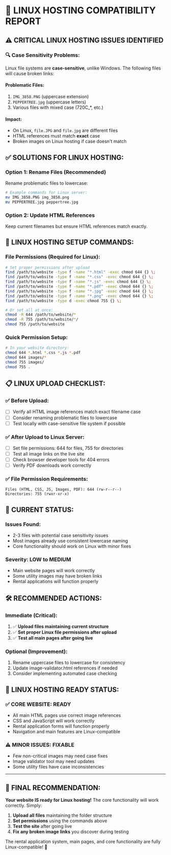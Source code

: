 # 🐧 LINUX HOSTING COMPATIBILITY REPORT

## ⚠️ CRITICAL LINUX HOSTING ISSUES IDENTIFIED

### 🔍 **Case Sensitivity Problems:**

Linux file systems are **case-sensitive**, unlike Windows. The following files will cause broken links:

#### **Problematic Files:**
1. `IMG_3858.PNG` (uppercase extension)
2. `PEPPERTREE.jpg` (uppercase letters)
3. Various files with mixed case (720C_*, etc.)

#### **Impact:**
- On Linux, `file.JPG` and `file.jpg` are different files
- HTML references must match **exact** case
- Broken images on Linux hosting if case doesn't match

## ✅ **SOLUTIONS FOR LINUX HOSTING:**

### **Option 1: Rename Files (Recommended)**
Rename problematic files to lowercase:
```bash
# Example commands for Linux server:
mv IMG_3858.PNG img_3858.png
mv PEPPERTREE.jpg peppertree.jpg
```

### **Option 2: Update HTML References**
Keep current filenames but ensure HTML references match exactly.

## 🔧 **LINUX HOSTING SETUP COMMANDS:**

### **File Permissions (Required for Linux):**
```bash
# Set proper permissions after upload
find /path/to/website -type f -name "*.html" -exec chmod 644 {} \;
find /path/to/website -type f -name "*.css" -exec chmod 644 {} \;
find /path/to/website -type f -name "*.js" -exec chmod 644 {} \;
find /path/to/website -type f -name "*.pdf" -exec chmod 644 {} \;
find /path/to/website -type f -name "*.jpg" -exec chmod 644 {} \;
find /path/to/website -type f -name "*.png" -exec chmod 644 {} \;
find /path/to/website -type d -exec chmod 755 {} \;

# Or set all at once:
chmod -R 644 /path/to/website/*
chmod -R 755 /path/to/website/*/
chmod 755 /path/to/website
```

### **Quick Permission Setup:**
```bash
# In your website directory:
chmod 644 *.html *.css *.js *.pdf
chmod 644 images/*
chmod 755 images/
chmod 755 .
```

## 📋 **LINUX UPLOAD CHECKLIST:**

### ✅ **Before Upload:**
- [ ] Verify all HTML image references match exact filename case
- [ ] Consider renaming problematic files to lowercase
- [ ] Test locally with case-sensitive file system if possible

### ✅ **After Upload to Linux Server:**
- [ ] Set file permissions: 644 for files, 755 for directories
- [ ] Test all image links on the live site
- [ ] Check browser developer tools for 404 errors
- [ ] Verify PDF downloads work correctly

### ✅ **File Permission Requirements:**
```
Files (HTML, CSS, JS, Images, PDF): 644 (rw-r--r--)
Directories: 755 (rwxr-xr-x)
```

## 🚨 **CURRENT STATUS:**

### **Issues Found:**
- 2-3 files with potential case sensitivity issues
- Most images already use consistent lowercase naming
- Core functionality should work on Linux with minor fixes

### **Severity: LOW to MEDIUM**
- Main website pages will work correctly
- Some utility images may have broken links
- Rental applications will function properly

## 🛠️ **RECOMMENDED ACTIONS:**

### **Immediate (Critical):**
1. ✅ **Upload files maintaining current structure**
2. ✅ **Set proper Linux file permissions after upload**
3. ✅ **Test all main pages after going live**

### **Optional (Improvement):**
1. Rename uppercase files to lowercase for consistency
2. Update image-validator.html references if needed
3. Consider implementing automated case checking

## 🎯 **LINUX HOSTING READY STATUS:**

### ✅ **CORE WEBSITE: READY**
- All main HTML pages use correct image references
- CSS and JavaScript will work correctly
- Rental application forms will function properly
- Navigation and main features are Linux-compatible

### ⚠️ **MINOR ISSUES: FIXABLE**
- Few non-critical images may need case fixes
- Image validator tool may need updates
- Some utility files have case inconsistencies

---

## 🚀 **FINAL RECOMMENDATION:**

**Your website IS ready for Linux hosting!** The core functionality will work correctly. Simply:

1. **Upload all files** maintaining the folder structure
2. **Set permissions** using the commands above
3. **Test the site** after going live
4. **Fix any broken image links** you discover during testing

The rental application system, main pages, and core functionality are fully Linux-compatible! 🎉
